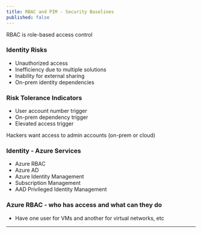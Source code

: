 ```yaml
---
title: RBAC and PIM - Security Baselines
published: false
---
```



RBAC is role-based access control

### Identity Risks

* Unauthorized access
* Inefficiency due to multiple solutions
* Inability for external sharing  
* On-prem identity dependencies

### Risk Tolerance Indicators

* User account number trigger
* On-prem dependency trigger
* Elevated access trigger

Hackers want access to admin accounts (on-prem or cloud)


### Identity - Azure Services

* Azure RBAC
* Azure AD
* Azure Identity Management
* Subscription Management
* AAD Privileged Identity Management

### Azure RBAC - who has access and what can they do

* Have one user for VMs and another for virtual networks, etc

* * *
